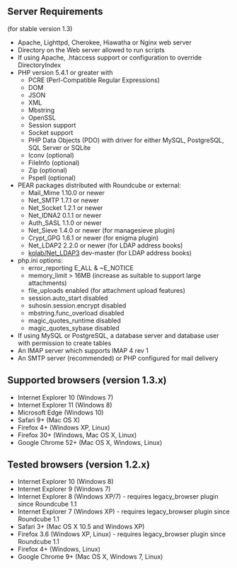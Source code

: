 ## Server Requirements

(for stable version 1.3)

 * Apache, Lighttpd, Cherokee, Hiawatha or Nginx web server
 * Directory on the Web server allowed to run scripts
 * If using Apache, .htaccess support or configuration to override DirectoryIndex
 * PHP version 5.4.1 or greater with
    * PCRE (Perl-Compatible Regular Expressions)
    * DOM
    * JSON
    * XML
    * Mbstring
    * OpenSSL
    * Session support
    * Socket support
    * PHP Data Objects (PDO) with driver for either MySQL, PostgreSQL, SQL Server or SQLite
    * Iconv (optional)
    * FileInfo (optional)
    * Zip (optional)
    * Pspell (optional)
 * PEAR packages distributed with Roundcube or external:
   * Mail_Mime 1.10.0 or newer
   * Net_SMTP 1.7.1 or newer
   * Net_Socket 1.2.1 or newer
   * Net_IDNA2 0.1.1 or newer
   * Auth_SASL 1.1.0 or newer
   * Net_Sieve 1.4.0 or newer (for managesieve plugin)
   * Crypt_GPG 1.6.1 or newer (for enigma plugin)
   * Net_LDAP2 2.2.0 or newer (for LDAP address books)
   * [kolab/Net_LDAP3](https://git.kolab.org/diffusion/PNL/php-net_ldap.git) dev-master (for LDAP address books)
 * php.ini options:
    * error_reporting E_ALL & ~E_NOTICE
    * memory_limit > 16MB (increase as suitable to support large attachments)
    * file_uploads enabled (for attachment upload features)
    * session.auto_start disabled
    * suhosin.session.encrypt disabled
    * mbstring.func_overload disabled
    * magic_quotes_runtime disabled
    * magic_quotes_sybase disabled
 * If using MySQL or PostgreSQL, a database server and database user with permission to create tables
 * An IMAP server which supports IMAP 4 rev 1
 * An SMTP server (recommended) or PHP configured for mail delivery


## Supported browsers (version 1.3.x)

 * Internet Explorer 10 (Windows 7)
 * Internet Explorer 11 (Windows 8)
 * Microsoft Edge (Windows 10)
 * Safari 9+ (Mac OS X)
 * Firefox 4+ (Windows XP, Linux)
 * Firefox 30+ (Windows, Mac OS X, Linux)
 * Google Chrome 52+ (Mac OS X, Windows, Linux)


## Tested browsers (version 1.2.x)

 * Internet Explorer 10 (Windows 8)
 * Internet Explorer 9 (Windows 7)
 * Internet Explorer 8 (Windows XP/7) - requires legacy_browser plugin since Roundcube 1.1
 * Internet Explorer 7 (Windows XP) - requires legacy_browser plugin since Roundcube 1.1
 * Safari 3+ (Mac OS X 10.5 and Windows XP)
 * Firefox 3.6 (Windows XP, Linux) - requires legacy_browser plugin since Roundcube 1.1
 * Firefox 4+ (Windows, Linux)
 * Google Chrome 9+ (Mac OS X, Windows 7, Linux)
